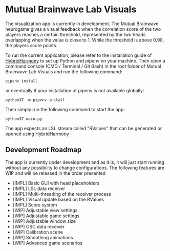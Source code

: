 
# Mutual Brainwave Lab Visuals

The visualization app is currently in development. The Mutual Brainwave neurogame gives a visual feedback when the
correlation score of the two players reaches a certain threshold, represented by the two heads overlapping when the value is close to 1.
While the threshold is above 0.90, the players score points.

To run the current application, please refer to the installation guide of [HybridHarmony](https://github.com/RhythmsOfRelating/HybridHarmony/blob/master/README.md) 
to set up Python and pipenv on your machine.
Then open a command console (CMD / Terminal / Git Bash) in the root folder of Mutual Brainwave Lab Visuals and run the following command:

`pipenv install`

or eventually if your installation of pipenv is not available globally:

`python37 -m pipenv install`

Then simply run the following command to start the app:

`python37 main.py`

The app expects an LSL stream called "RValues" that can be generated or opened using [HybridHarmony](https://github.com/RhythmsOfRelating/HybridHarmony)

## Development Roadmap ##
The app is currently under development and as it is, it will just start running without any possibility to change configurations.
The following features are WIP and will be released in the order presented

- [IMPL] Basic GUI with head placeholders
- [IMPL] LSL data receiver
- [IMPL] Multi-threading of the receiver process
- [IMPL] Visual update based on the RValues
- [IMPL] Score system
- [WIP] Adjustable view settings
- [WIP] Adjustable game settings
- [WIP] Adjustable window size
- [WIP] OSC data receiver
- [WIP] Calibration scene
- [WIP] Smoothing animations
- [WIP] Advanced game scenarios
